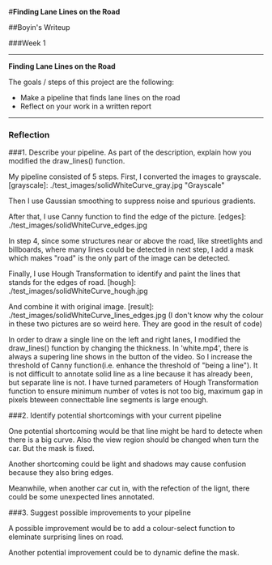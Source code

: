 #**Finding Lane Lines on the Road** 

##Boyin's Writeup

###Week 1

---

**Finding Lane Lines on the Road**

The goals / steps of this project are the following:
* Make a pipeline that finds lane lines on the road
* Reflect on your work in a written report


[//]: # (Image References)



---

### Reflection

###1. Describe your pipeline. As part of the description, explain how you modified the draw_lines() function.

My pipeline consisted of 5 steps. First, I converted the images to grayscale.
[grayscale]: ./test_images/solidWhiteCurve_gray.jpg "Grayscale"

Then I use Gaussian smoothing to suppress noise and spurious gradients. 

After that, I use Canny function to find the edge of the picture. 
[edges]: ./test_images/solidWhiteCurve_edges.jpg

In step 4, since some structures near or above the road, like streetlights and billboards, where many lines could be detected in next step, I add a mask which makes "road" is the only part of the image can be detected. 

Finally, I use Hough Transformation to identify and paint the lines that stands for the edges of road. 
[hough]: ./test_images/solidWhiteCurve_hough.jpg

And combine it with original image.
[result]: ./test_images/solidWhiteCurve_lines_edges.jpg
(I don't know why the colour in these two pictures are so weird here. They are good in the result of code)

In order to draw a single line on the left and right lanes, I modified the draw_lines() function by changing the thickness. In 'white.mp4', there is always a supering line shows in the button of the video. So I increase the threshold of Canny function(i.e. enhance the threshold of "being a line"). It is not difficult to annotate solid line as a line because it has already been, but separate line is not. I have turned parameters of Hough Transformation function to ensure minimum number of votes is not too big, maximum gap in pixels bteween connecttable line segments is large enough.


###2. Identify potential shortcomings with your current pipeline


One potential shortcoming would be that line might be hard to detecte  when there is a big curve. Also the view region should be changed when turn the car. But the mask is fixed.

Another shortcoming could be light and shadows may cause confusion because they also bring edges.

Meanwhile, when another car cut in, with the refection of the lignt, there could be some unexpected lines annotated.



###3. Suggest possible improvements to your pipeline

A possible improvement would be to add a colour-select function to eleminate surprising lines on road.

Another potential improvement could be to dynamic define the mask. 